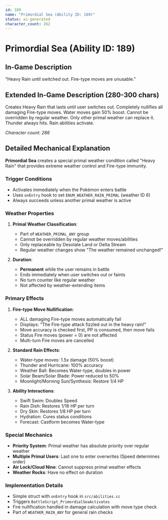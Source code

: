 ```yaml
---
id: 189
name: "Primordial Sea (Ability ID: 189)"
status: ai-generated
character_count: 262
---
```


# Primordial Sea (Ability ID: 189)

## In-Game Description
"Heavy Rain until switched out. Fire-type moves are unusable."

## Extended In-Game Description (280-300 chars)
Creates Heavy Rain that lasts until user switches out. Completely nullifies all damaging Fire-type moves. Water moves gain 50% boost. Cannot be overridden by regular weather. Only other primal weather can replace it. Thunder always hits. Rain abilities activate.

*Character count: 286*

## Detailed Mechanical Explanation
**Primordial Sea** creates a special primal weather condition called "Heavy Rain" that provides extreme weather control and Fire-type immunity.

### Trigger Conditions
- Activates immediately when the Pokémon enters battle
- Uses `onEntry` hook to set `ENUM_WEATHER_RAIN_PRIMAL` (weather ID 6)
- Always succeeds unless another primal weather is active

### Weather Properties
1. **Primal Weather Classification**:
   - Part of `WEATHER_PRIMAL_ANY` group
   - Cannot be overridden by regular weather moves/abilities
   - Only replaceable by Desolate Land or Delta Stream
   - Regular weather changes show "The weather remained unchanged!"

2. **Duration**:
   - **Permanent** while the user remains in battle
   - Ends immediately when user switches out or faints
   - No turn counter like regular weather
   - Not affected by weather-extending items

### Primary Effects
1. **Fire-type Move Nullification**:
   - ALL damaging Fire-type moves automatically fail
   - Displays: "The Fire-type attack fizzled out in the heavy rain!"
   - Move accuracy is checked first, PP is consumed, then move fails
   - Status Fire moves (power = 0) are not affected
   - Multi-turn Fire moves are cancelled

2. **Standard Rain Effects**:
   - Water-type moves: 1.5x damage (50% boost)
   - Thunder and Hurricane: 100% accuracy
   - Weather Ball: Becomes Water-type, doubles in power
   - Solar Beam/Solar Blade: Power reduced to 50%
   - Moonlight/Morning Sun/Synthesis: Restore 1/4 HP

3. **Ability Interactions**:
   - Swift Swim: Doubles Speed
   - Rain Dish: Restores 1/16 HP per turn
   - Dry Skin: Restores 1/8 HP per turn
   - Hydration: Cures status conditions
   - Forecast: Castform becomes Water-type

### Special Mechanics
- **Priority System**: Primal weather has absolute priority over regular weather
- **Multiple Primal Users**: Last one to enter overwrites (Speed determines order)
- **Air Lock/Cloud Nine**: Cannot suppress primal weather effects
- **Weather Rocks**: Have no effect on duration

### Implementation Details
- Simple struct with `onEntry` hook in `src/abilities.cc`
- Triggers `BattleScript_PrimordialSeaActivates`
- Fire nullification handled in damage calculation with move type check
- Part of `WEATHER_RAIN_ANY` for general rain checks